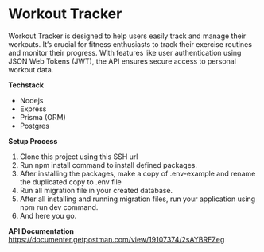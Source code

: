 # Workout Tracker

Workout Tracker is designed to help users easily track and manage their workouts. It’s crucial for fitness enthusiasts to track their exercise routines and monitor their progress. With features like user authentication using JSON Web Tokens (JWT), the API ensures secure access to personal workout data. 

**Techstack**
- Nodejs
- Express
- Prisma (ORM)
- Postgres

**Setup Process**
1. Clone this project using this SSH url
2. Run npm install command to install defined packages.
3. After installing the packages, make a copy of .env-example and rename the duplicated copy to .env file
4. Run all migration file in your created database.
5. After all installing and running migration files, run your application using npm run dev command.
6. And here you go.

**API Documentation**
https://documenter.getpostman.com/view/19107374/2sAYBRFZeg
